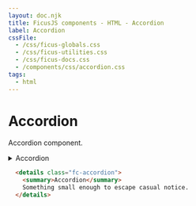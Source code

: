 ```yaml
---
layout: doc.njk
title: FicusJS components - HTML - Accordion
label: Accordion
cssFile: 
  - /css/ficus-globals.css
  - /css/ficus-utilities.css
  - /css/ficus-docs.css
  - /components/css/accordion.css
tags:
  - html
---
```

# Accordion

Accordion component.

<div class="fd-component-container">
  <details class="fc-accordion">
    <summary>Accordion</summary>
    Something small enough to escape casual notice.
  </details>
</div>

```html
  <details class="fc-accordion">
    <summary>Accordion</summary>
    Something small enough to escape casual notice.
  </details>
```
